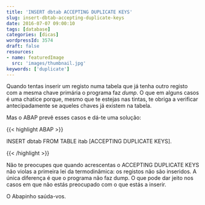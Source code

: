 ```yaml
---
title: 'INSERT dbtab ACCEPTING DUPLICATE KEYS'
slug: insert-dbtab-accepting-duplicate-keys
date: 2016-07-07 09:00:10
tags: [database]
categories: [dicas]
wordpressId: 3574
draft: false
resources:
- name: featuredImage
  src: 'images/thumbnail.jpg'
keywords: ['duplicate']
---
```

Quando tentas inserir um registo numa tabela que já tenha outro registo com a mesma chave primária o programa faz _dump_. O que em alguns casos é uma chatice porque, mesmo que te estejas nas tintas, te obriga a verificar antecipadamente se aqueles chaves já existem na tabela.

Mas o ABAP prevê esses casos e dá-te uma solução:


{{< highlight ABAP >}}

INSERT dbtab FROM TABLE itab [ACCEPTING DUPLICATE KEYS].

{{< /highlight >}}

Não te preocupes que quando acrescentas o ACCEPTING DUPLICATE KEYS não violas a primeira lei da termodinâmica: os registos não são inseridos. A única diferença é que o programa não faz dump. O que pode dar jeito nos casos em que não estás preocupado com o que estás a inserir.

O Abapinho saúda-vos.
